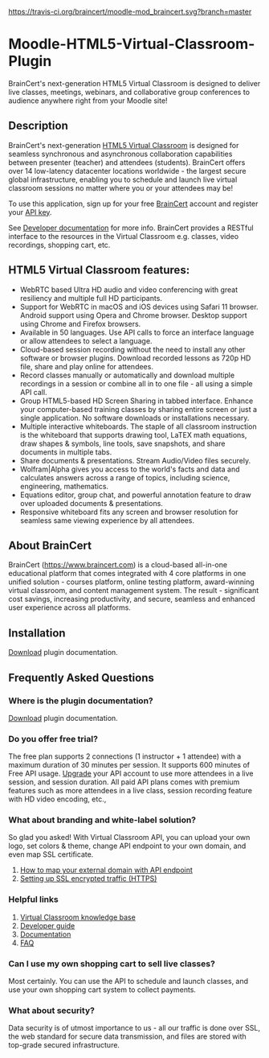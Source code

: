 https://travis-ci.org/braincert/moodle-mod_braincert.svg?branch=master

# Moodle-HTML5-Virtual-Classroom-Plugin
BrainCert's next-generation HTML5 Virtual Classroom is designed to deliver live classes, meetings, webinars, and collaborative group conferences to audience anywhere right from your Moodle site!

## Description
BrainCert's next-generation [HTML5 Virtual Classroom](https://www.braincert.com/online-virtual-classroom) is designed for seamless synchronous and asynchronous collaboration capabilities between presenter (teacher) and attendees (students). BrainCert offers over 14 low-latency datacenter locations worldwide - the largest secure global infrastructure, enabling you to schedule and launch live virtual classroom sessions no matter where you or your attendees may be! 

To use this application, sign up for your free [BrainCert](https://www.braincert.com) account  and register your [API key](https://www.braincert.com/app/virtualclassroom). 

See [Developer documentation](https://www.braincert.com/docs/api/vc/) for more info. BrainCert provides a RESTful interface to the resources in the Virtual Classroom e.g. classes, video recordings, shopping cart, etc.


## HTML5 Virtual Classroom features:
* WebRTC based Ultra HD audio and video conferencing with great resiliency and multiple full HD participants.
* Support for WebRTC in macOS and iOS devices using Safari 11 browser. Android support using Opera and Chrome browser. Desktop support using Chrome and Firefox browsers.
* Available in 50 languages. Use API calls to force an interface language or allow attendees to select a language.
* Cloud-based session recording without the need to install any other software or browser plugins. Download recorded lessons as 720p HD file, share and play online for attendees. 
* Record classes manually or automatically and download multiple recordings in a session or combine all in to one file - all using a simple API call.
* Group HTML5-based HD Screen Sharing in tabbed interface. Enhance your computer-based training classes by sharing entire screen or just a single application. No software downloads or installations necessary.
* Multiple interactive whiteboards. The staple of all classroom instruction is the whiteboard that supports drawing tool, LaTEX math equations, draw shapes & symbols, line tools, save snapshots, and share documents in multiple tabs.
* Share documents & presentations. Stream Audio/Video files securely.
* Wolfram|Alpha gives you access to the world's facts and data and calculates answers across a range of topics, including science, engineering, mathematics.
* Equations editor, group chat, and powerful annotation feature to draw over uploaded documents & presentations. 
* Responsive whiteboard fits any screen and browser resolution for seamless same viewing experience by all attendees.


## About BrainCert
BrainCert (https://www.braincert.com) is a cloud-based all-in-one educational platform that comes integrated with 4 core platforms in one unified solution - courses platform, online testing platform, award-winning virtual classroom, and content management system. The result - significant cost savings, increasing productivity, and secure, seamless and enhanced user experience across all platforms.


## Installation
[Download](https://www.braincert.com/braincert-support/downloads/category/moodle) plugin documentation.


## Frequently Asked Questions

### Where is the plugin documentation?
[Download](https://www.braincert.com/braincert-support/downloads/category/moodle) plugin documentation.

### Do you offer free trial? 
The free plan supports 2 connections (1 instructor + 1 attendee) with a maximum duration of 30 minutes per session. It supports 600 minutes of Free API usage. [Upgrade](https://www.braincert.org/membership/premium) your API account to use more attendees in a live session, and session duration. All paid API plans comes with premium features such as more attendees in a live class, session recording feature with HD video encoding, etc.,

### What about branding and white-label solution?
So glad you asked! With Virtual Classroom API, you can upload your own logo, set colors & theme, change API endpoint to your own domain, and even map SSL certificate.
1. [How to map your external domain with API endpoint](https://www.braincert.com/braincert-support/kb/article/how-to-map-your-external-domain-with-api-endpoint)
1. [Setting up SSL encrypted traffic (HTTPS)](https://www.braincert.com/braincert-support/kb/article/setting-up-ssl-encrypted-traffic-https-using-cloudflare-for-html5-virtual-classroom-20160729170543)

### Helpful links
1. [Virtual Classroom knowledge base](https://www.braincert.com/braincert-support/kb/live)
1. [Developer guide](https://www.braincert.com/docs/api/vc/)
1. [Documentation](https://www.braincert.com/braincert-support/downloads/category/moodle)
1. [FAQ](https://www.braincert.com/docs/api/vc/faq.php)

### Can I use my own shopping cart to sell live classes?
Most certainly. You can use the API to schedule and launch classes, and use your own shopping cart system to collect payments.


### What about security?
Data security is of utmost importance to us - all our traffic is done over SSL, the web standard for secure data transmission, and files are stored with top-grade secured infrastructure.


